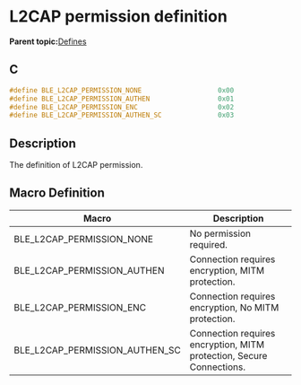 # L2CAP permission definition

**Parent topic:**[Defines](GUID-565156DB-69EB-46D5-863E-7A7329456648.md)

## C

```c
#define BLE_L2CAP_PERMISSION_NONE                   0x00
#define BLE_L2CAP_PERMISSION_AUTHEN                 0x01
#define BLE_L2CAP_PERMISSION_ENC                    0x02
#define BLE_L2CAP_PERMISSION_AUTHEN_SC              0x03
```

## Description

The definition of L2CAP permission.

## Macro Definition

|Macro|Description|
|-----|-----------|
|BLE\_L2CAP\_PERMISSION\_NONE|No permission required.|
|BLE\_L2CAP\_PERMISSION\_AUTHEN|Connection requires encryption, MITM protection.|
|BLE\_L2CAP\_PERMISSION\_ENC|Connection requires encryption, No MITM protection.|
|BLE\_L2CAP\_PERMISSION\_AUTHEN\_SC|Connection requires encryption, MITM protection, Secure Connections.|


